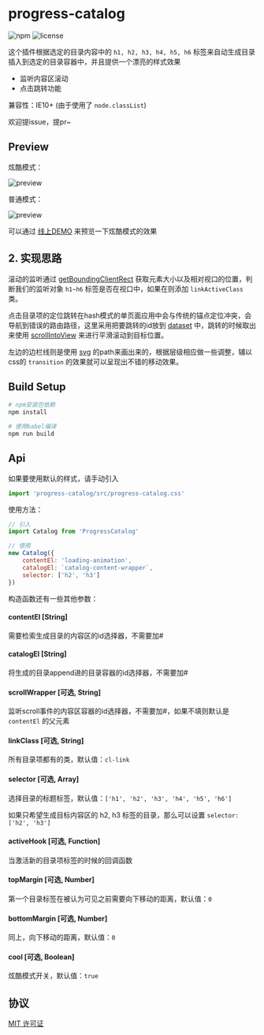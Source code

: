 # progress-catalog
![npm](https://img.shields.io/npm/v/progress-catalog.svg)
![license](https://img.shields.io/github/license/jserwang/rc-bmap.svg)

这个插件根据选定的目录内容中的 `h1, h2, h3, h4, h5, h6` 标签来自动生成目录插入到选定的目录容器中，并且提供一个漂亮的样式效果

- 监听内容区滚动
- 点击跳转功能

兼容性：IE10+ (由于使用了 `node.classList`)

欢迎提issue，提pr~

## Preview
炫酷模式：

![preview](https://github.com/SHERlocked93/progress-catalog/blob/master/assets/progress-catalog.gif)

普通模式：

![preview](https://github.com/SHERlocked93/progress-catalog/blob/master/assets/simple.gif)

可以通过 [线上DEMO](http://sherlocked93.club/vue-style-codebase/) 来预览一下炫酷模式的效果

## 2. 实现思路

滚动的监听通过 [getBoundingClientRect](https://developer.mozilla.org/zh-CN/docs/Web/API/Element/getBoundingClientRect) 获取元素大小以及相对视口的位置，判断我们的监听对象 `h1~h6` 标签是否在视口中，如果在则添加 `linkActiveClass`  类。

点击目录项的定位跳转在hash模式的单页面应用中会与传统的锚点定位冲突，会导航到错误的路由路径，这里采用把要跳转的id放到 [dataset](https://developer.mozilla.org/en-US/docs/Web/API/HTMLElement/dataset) 中，跳转的时候取出来使用 [scrollIntoView](https://developer.mozilla.org/zh-CN/docs/Web/API/Element/scrollIntoView) 来进行平滑滚动到目标位置。

左边的边栏线则是使用 [svg](http://www.ruanyifeng.com/blog/2018/08/svg.html) 的path来画出来的，根据层级相应做一些调整，辅以css的 `transition` 的效果就可以呈现出不错的移动效果。

## Build Setup

``` bash
# npm安装包依赖
npm install

# 使用babel编译
npm run build
```


## Api
如果要使用默认的样式，请手动引入

```js
import 'progress-catalog/src/progress-catalog.css'
```

使用方法：
```js
// 引入
import Catalog from 'ProgressCatalog'

// 使用 
new Catalog({
	contentEl: 'loading-animation',
	catalogEl: `catalog-content-wrapper`,
	selector: ['h2', 'h3']
})
```

构造函数还有一些其他参数：

#### contentEl [String]
需要检索生成目录的内容区的id选择器，不需要加#

#### catalogEl [String]
将生成的目录append进的目录容器的id选择器，不需要加#

#### scrollWrapper [可选, String]
监听scroll事件的内容区容器的id选择器，不需要加#，如果不填则默认是 `contentEl` 的父元素

#### linkClass [可选, String]
所有目录项都有的类，默认值：`cl-link`

#### selector [可选, Array]
选择目录的标题标签，默认值：`['h1', 'h2', 'h3', 'h4', 'h5', 'h6']`

如果只希望生成目标内容区的 h2, h3 标签的目录，那么可以设置 `selector: ['h2', 'h3']`

#### activeHook [可选, Function]
当激活新的目录项标签的时候的回调函数

#### topMargin [可选, Number]
第一个目录标签在被认为可见之前需要向下移动的距离，默认值：`0`

#### bottomMargin [可选, Number]
同上，向下移动的距离，默认值：`0`

#### cool [可选, Boolean]
炫酷模式开关，默认值：`true`

## 协议

[MIT 许可证](https://opensource.org/licenses/MIT)
